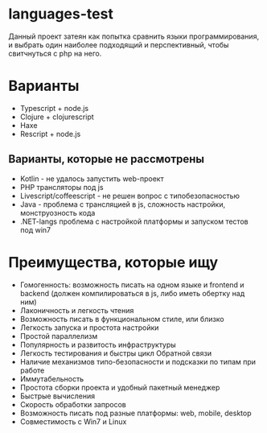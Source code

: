 # languages-test
Данный проект затеян как попытка сравнить языки программирования, и выбрать один наиболее подходящий и перспективный, чтобы свитчнуться с php на него.


# Варианты
- Typescript + node.js
- Clojure + clojurescript
- Haxe
- Rescript + node.js

## Варианты, которые не рассмотрены
- Kotlin - не удалось запустить web-проект
- PHP трансляторы под js
- Livescript/coffeescript - не решен вопрос с типобезопасностью
- Java - проблема с трансляцией в js, сложность настройки, монструозность кода
- .NET-langs проблема с настройкой платформы и запуском тестов под win7


# Преимущества, которые ищу
- Гомогенность: возможность писать на одном языке и frontend и backend (должен компилироваться в js, либо иметь обертку над ним)
- Лаконичность и легкость чтения
- Возможность писать в функциональном стиле, или близко
- Легкость запуска и простота настройки
- Простой параллелизм
- Популярность и развитость инфраструктуры
- Легкость тестирования и быстры цикл Обратной связи
- Наличие механизмов типо-безопасности и подсказки по типам при работе
- Иммутабельность
- Простота сборки проекта и удобный пакетный менеджер
- Быстрые вычисления
- Скорость обработки запросов
- Возможность писать под разные платформы: web, mobile, desktop
- Совместимость с Win7 и Linux
